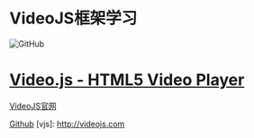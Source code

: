 # VideoJS框架学习
![GitHub](https://camo.githubusercontent.com/0af60e718ce6f8c9f31543c210af3a74e77681c6/687474703a2f2f766964656f6a732e636f6d2f696d672f6c6f676f2e706e67 "GitHub,Social Coding")

# [Video.js - HTML5 Video Player](http://videojs.com "VideoJS.com")

[VideoJS官网](http://videojs.com/ "VideoJS.com")

[Github](https://github.com/videojs "VideoJS")
[vjs]: http://videojs.com
